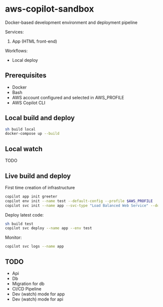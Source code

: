 # aws-copilot-sandbox

Docker-based development environment and deployment pipeline

Services:

1. App (HTML front-end)

Workflows:

- Local deploy

## Prerequisites

- Docker
- Bash
- AWS account configured and selected in AWS_PROFILE
- AWS Copilot CLI

## Local build and deploy

```bash
sh build local
docker-compose up --build
```

## Local watch

TODO

## Live build and deploy

First time creation of infrastructure

```bash
copilot app init greeter
copilot env init --name test --default-config --profile $AWS_PROFILE
copilot svc init --name app --svc-type "Load Balanced Web Service" --dockerfile app/Dockerfile
```

Deploy latest code:

```bash
sh build test
copilot svc deploy --name app --env test
```

Monitor:

```bash
copilot svc logs --name app
```

## TODO

- Api
- Db
- Migration for db
- CI/CD Pipeline
- Dev (watch) mode for app
- Dev (watch) mode for api
